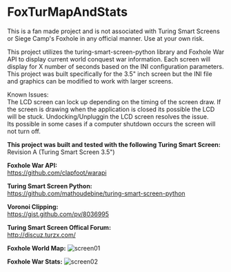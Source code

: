# FoxTurMapAndStats

This is a fan made project and is not associated with Turing Smart Screens or Siege Camp's Foxhole in any official manner. Use at your own risk.

This project utilizes the turing-smart-screen-python library and Foxhole War API to display current world conquest war information. Each screen will display for X number of seconds based on the INI configuration parameters. This project was built specifically for the 3.5" inch screen but the INI file and graphics can be modified to work with larger screens.

Known Issues:
        <br />
        The LCD screen can lock up depending on the timing of the screen draw. If the screen is drawing when the application is closed its possible the LCD will be stuck. Undocking/Unpluggin the LCD screen resolves the issue.
        <br />
        Its possible in some cases if a computer shutdown occurs the screen will not turn off.
        


**This project was built and tested with the following Turing Smart Screen:**
<br />
        Revision A (Turing Smart Screen 3.5")

**Foxhole War API:**
<br />
https://github.com/clapfoot/warapi

**Turing Smart Screen Python:**
<br />
https://github.com/mathoudebine/turing-smart-screen-python

**Voronoi Clipping:**
<br />
https://gist.github.com/pv/8036995

**Turing Smart Screen Offical Forum:**
<br />
http://discuz.turzx.com/



**Foxhole World Map:**
![screen01](https://github.com/fxn342/FoxTurMapAndStats/assets/141661840/0439cc06-40df-4111-8cd8-1ca2d950da22)

**Foxhole War Stats:**
![screen02](https://github.com/fxn342/FoxTurMapAndStats/assets/141661840/9dcd2317-c1f4-437f-8f5f-f2d27627634d)
